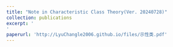 ```yaml
---
title: "Note in Characteristic Class Theory(Ver. 20240728)"
collection: publications
excerpt: '
'
paperurl: 'http://LyuChangle2006.github.io/files/示性类.pdf'
---
```

